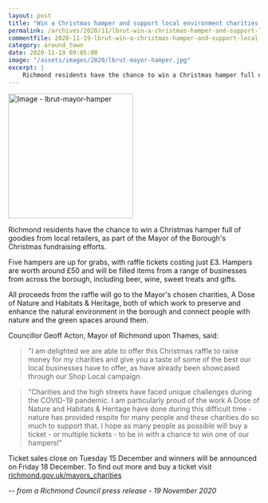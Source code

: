 ```yaml
---
layout: post
title: "Win a Christmas hamper and support local environment charities "
permalink: /archives/2020/11/lbrut-win-a-christmas-hamper-and-support-local-environment-charities.html
commentfile: 2020-11-19-lbrut-win-a-christmas-hamper-and-support-local-environment-charities
category: around_town
date: 2020-11-19 09:05:00
image: "/assets/images/2020/lbrut-mayor-hamper.jpg"
excerpt: |
    Richmond residents have the chance to win a Christmas hamper full of goodies from local retailers, as part of the Mayor of the Borough's Christmas fundraising efforts.
---
```

<a href="/assets/images/2020/lbrut-mayor-hamper.jpg" title="Click for a larger image"><img src="/assets/images/2020/lbrut-mayor-hamper-thumb.jpg" width="250" alt="Image - lbrut-mayor-hamper"  class="photo right"/></a>

Richmond residents have the chance to win a Christmas hamper full of goodies from local retailers, as part of the Mayor of the Borough's Christmas fundraising efforts.

Five hampers are up for grabs, with raffle tickets costing just &pound;3. Hampers are worth around &pound;50 and will be filled items from a range of businesses from across the borough, including beer, wine, sweet treats and gifts.

All proceeds from the raffle will go to the Mayor's chosen charities, A Dose of Nature and Habitats & Heritage, both of which work to preserve and enhance the natural environment in the borough and connect people with nature and the green spaces around them.

Councillor Geoff Acton, Mayor of Richmond upon Thames, said:

> "I am delighted we are able to offer this Christmas raffle to raise money for my charities and give you a taste of some of the best our local businesses have to offer, as have already been showcased through our Shop Local campaign.

> "Charities and the high streets have faced unique challenges during the COVID-19 pandemic. I am particularly proud of the work A Dose of Nature and Habitats & Heritage have done during this difficult time - nature has provided respite for many people and these charities do so much to support that. I hope as many people as possible will buy a ticket - or multiple tickets - to be in with a chance to win one of our hampers!"

Ticket sales close on Tuesday 15 December and winners will be announced on Friday 18 December. To find out more and buy a ticket visit [richmond.gov.uk/mayors_charities](https://richmond.gov.uk/mayors_charities)


<cite>-- from a Richmond Council press release - 19 November 2020</cite>
